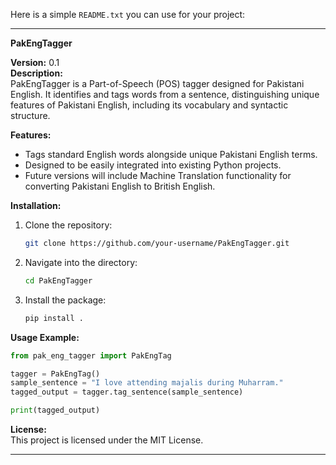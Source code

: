 ﻿Here is a simple `README.txt` you can use for your project:---**PakEngTagger****Version:** 0.1  **Description:**  PakEngTagger is a Part-of-Speech (POS) tagger designed for Pakistani English. It identifies and tags words from a sentence, distinguishing unique features of Pakistani English, including its vocabulary and syntactic structure.**Features:**  - Tags standard English words alongside unique Pakistani English terms.- Designed to be easily integrated into existing Python projects.- Future versions will include Machine Translation functionality for converting Pakistani English to British English.**Installation:**  1. Clone the repository:   ```bash   git clone https://github.com/your-username/PakEngTagger.git   ```2. Navigate into the directory:   ```bash   cd PakEngTagger   ```3. Install the package:   ```bash   pip install .   ```**Usage Example:**```pythonfrom pak_eng_tagger import PakEngTagtagger = PakEngTag()sample_sentence = "I love attending majalis during Muharram."tagged_output = tagger.tag_sentence(sample_sentence)print(tagged_output)```**License:**  This project is licensed under the MIT License.---